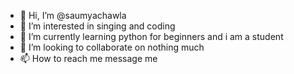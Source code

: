- 👋 Hi, I’m @saumyachawla
- 👀 I’m interested in singing and coding
- 🌱 I’m currently learning python for beginners and i am a student
- 💞️ I’m looking to collaborate on nothing much
- 📫 How to reach me message me

<!---
saumyachawla/saumyachawla is a ✨ special ✨ repository because its `README.md` (this file) appears on your GitHub profile.
You can click the Preview link to take a look at your changes.
--->
